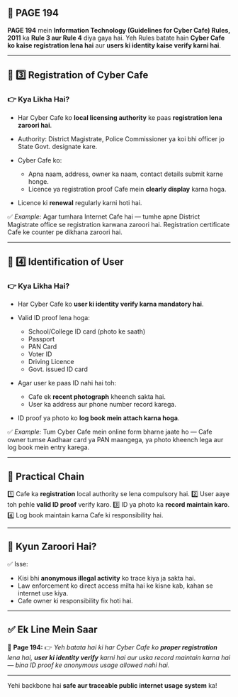 ## 📄 **PAGE 194**

**PAGE 194** mein **Information Technology (Guidelines for Cyber Cafe) Rules, 2011** ka **Rule 3 aur Rule 4** diya gaya hai.
Yeh Rules batate hain **Cyber Cafe ko kaise registration lena hai** aur **users ki identity kaise verify karni hai**.

---

## 🔹 **3️⃣ Registration of Cyber Cafe**

### 👉 Kya Likha Hai?

* Har Cyber Cafe ko **local licensing authority** ke paas **registration lena zaroori hai**.
* Authority: District Magistrate, Police Commissioner ya koi bhi officer jo State Govt. designate kare.
* Cyber Cafe ko:

  * Apna naam, address, owner ka naam, contact details submit karne honge.
  * Licence ya registration proof Cafe mein **clearly display** karna hoga.
* Licence ki **renewal** regularly karni hoti hai.

✅ *Example:* Agar tumhara Internet Cafe hai — tumhe apne District Magistrate office se registration karwana zaroori hai. Registration certificate Cafe ke counter pe dikhana zaroori hai.

---

## 🔹 **4️⃣ Identification of User**

### 👉 Kya Likha Hai?

* Har Cyber Cafe ko **user ki identity verify karna mandatory hai**.
* Valid ID proof lena hoga:

  * School/College ID card (photo ke saath)
  * Passport
  * PAN Card
  * Voter ID
  * Driving Licence
  * Govt. issued ID card
* Agar user ke paas ID nahi hai toh:

  * Cafe ek **recent photograph** kheench sakta hai.
  * User ka address aur phone number record karega.
* ID proof ya photo ko **log book mein attach karna hoga**.

✅ *Example:* Tum Cyber Cafe mein online form bharne jaate ho — Cafe owner tumse Aadhaar card ya PAN maangega, ya photo kheench lega aur log book mein entry karega.

---

## 🧩 **Practical Chain**

1️⃣ Cafe ka **registration** local authority se lena compulsory hai.
2️⃣ User aaye toh pehle **valid ID proof** verify karo.
3️⃣ ID ya photo ka **record maintain karo**.
4️⃣ Log book maintain karna Cafe ki responsibility hai.

---

## 🔹 **Kyun Zaroori Hai?**

✅ Isse:

* Kisi bhi **anonymous illegal activity** ko trace kiya ja sakta hai.
* Law enforcement ko direct access milta hai ke kisne kab, kahan se internet use kiya.
* Cafe owner ki responsibility fix hoti hai.

---

## ✅ **Ek Line Mein Saar**

📌 **Page 194:**
👉 *Yeh batata hai ki har Cyber Cafe ko **proper registration** lena hai, **user ki identity verify** karni hai aur uska record maintain karna hai — bina ID proof ke anonymous usage allowed nahi hai.*

---

Yehi backbone hai **safe aur traceable public internet usage system** ka!
